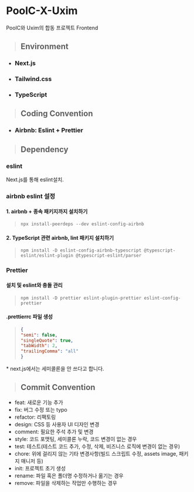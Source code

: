 # PoolC-X-Uxim

PoolC와 Uxim의 합동 프로젝트 Frontend

> ## Environment

- ### Next.js
- ### Tailwind.css
- ### TypeScript

> ## Coding Convention

- ### Airbnb: Eslint + Prettier

> ## Dependency

### eslint

Next.js를 통해 eslint설치.

### airbnb eslint 설정

#### 1. airbnb + 종속 패키지까지 설치하기

> ```
> npx install-peerdeps --dev eslint-config-airbnb
> ```

#### 2. TypeScript 관련 airbnb, lint 패키지 설치하기

> ```
> npm install -D eslint-config-airbnb-typescript @typescript-eslint/eslint-plugin @typescript-eslint/parser
> ```

### Prettier

#### 설치 및 eslint와 충돌 관리

> ```
> npm install -D prettier eslint-plugin-prettier eslint-config-prettier
> ```

#### .prettierrc 파일 생성

> ```JSON
> {
> "semi": false,
> "singleQuote": true,
> "tabWidth": 2,
> "trailingComma": "all"
> }
> ```

\* next.js에서는 세미콜론을 안 쓰다고 합니다.

> ## Commit Convention

- feat: 새로운 기능 추가
- fix: 버그 수정 또는 typo
- refactor: 리팩토링
- design: CSS 등 사용자 UI 디자인 변경
- comment: 필요한 주석 추가 및 변경
- style: 코드 포맷팅, 세미콜론 누락, 코드 변경이 없는 경우
- test: 테스트(테스트 코드 추가, 수정, 삭제, 비즈니스 로직에 변경이 없는 경우)
- chore: 위에 걸리지 않는 기타 변경사항(빌드 스크립트 수정, assets image, 패키지 매니저 등)
- init: 프로젝트 초기 생성
- rename: 파일 혹은 폴더명 수정하거나 옮기는 경우
- remove: 파일을 삭제하는 작업만 수행하는 경우
